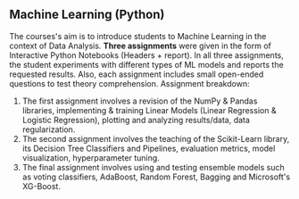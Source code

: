 ## Machine Learning (Python)
The courses's aim is to introduce students to Machine Learning in the context of Data Analysis. **Three assignments** were given in the form of Interactive Python Notebooks (Headers + report). In all three assignments, the student experiments with different types of ML models and reports the requested results. Also, each assignment includes small open-ended questions to test theory comprehension. Assignment breakdown:
1. The first assignment involves a revision of the NumPy & Pandas libraries, implementing & training Linear Models (Linear Regression & Logistic Regression), plotting and analyzing results/data, data regularization.
2. The second assignment involves the teaching of the Scikit-Learn library, its Decision Tree Classifiers and Pipelines, evaluation metrics, model visualization, hyperparameter tuning.
3. The final assignment involves using and testing ensemble models such as voting classifiers, AdaBoost, Random Forest, Bagging and Microsoft's XG-Boost.
